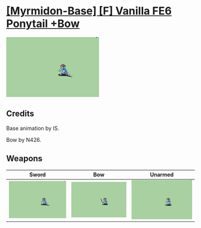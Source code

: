 # [\[Myrmidon-Base\] \[F\] Vanilla FE6 Ponytail +Bow](./)
 

<img src="./1.%20Sword/Sword_000.png" alt="[Myrmidon-Base] [F] Vanilla FE6 Ponytail +Bow standing" />

## Credits

Base animation by IS.

Bow by N426.

## Weapons
 

|Sword |Bow |Unarmed |
|  :---: | :---: | :---: |
| <img alt="Sword animation" src="./1.%20Sword/Sword.gif" /> | <img alt="Bow animation" src="./5.%20Bow/Bow.gif" /> | <img alt="Unarmed animation" src="./8.%20Unarmed/Unarmed.gif" /> |
